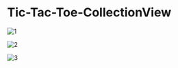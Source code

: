 
# Tic-Tac-Toe-CollectionView
![1](https://user-images.githubusercontent.com/89539632/145386284-cf880dd7-61c6-45e9-a416-b4f42505e5f4.png)

![2](https://user-images.githubusercontent.com/89539632/145386292-2046253d-1c3a-443a-ad31-de8efe2dc99a.png)

![3](https://user-images.githubusercontent.com/89539632/145386295-19a6c87b-c978-48bc-8598-743c7f5a1c07.png)

